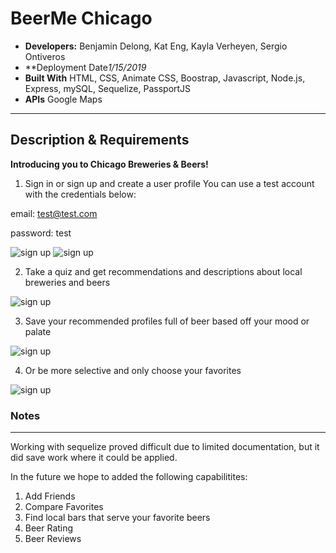 # BeerMe Chicago
- **Developers:** Benjamin Delong, Kat Eng, Kayla Verheyen, Sergio Ontiveros
- **Deployment Date*1/15/2019* 
- **Built With**  HTML, CSS, Animate CSS, Boostrap, Javascript,  Node.js, Express, mySQL, Sequelize, PassportJS  
- **APIs** Google Maps

---

## Description & Requirements

**Introducing you to Chicago Breweries & Beers!**

1. Sign in or sign up and create a user profile
  You can use a test account with the credentials below:
  
  email: test@test.com
  
  password: test

![sign up](public/assets/images/sign_in.png)
![sign up](public/assets/images/create_a_profile.png)


2. Take a quiz and get recommendations and descriptions about local breweries and beers

![sign up](public/assets/images/take_quiz.png)

3. Save your recommended profiles full of beer based off your mood or palate

![sign up](public/assets/images/name_your_profile.png)

4. Or be more selective and only choose your favorites

![sign up](public/assets/images/favorites.png)


### Notes
---
Working with sequelize proved difficult due to limited documentation, but it did save work where it could be applied.

In the future we hope to added the following capabilitites:

1. Add Friends
2. Compare Favorites
3. Find local bars that serve your favorite beers
4. Beer Rating
5. Beer Reviews
